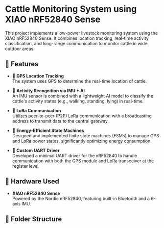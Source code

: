 # Cattle Monitoring System using XIAO nRF52840 Sense

This project implements a low-power livestock monitoring system using the XIAO nRF52840 Sense. It combines location tracking, real-time activity classification, and long-range communication to monitor cattle in 
wide outdoor areas.

## 🔧 Features

- 📍 **GPS Location Tracking**  
  The system uses GPS to determine the real-time location of cattle.

- 🧠 **Activity Recognition via IMU + AI**  
  An IMU sensor is combined with a lightweight AI model to classify the cattle's activity states (e.g., walking, standing, lying) in real-time.

- 📡 **LoRa Communication**  
  Utilizes peer-to-peer (P2P) LoRa communication with a broadcasting address to transmit data to the central gateway.

- 🔄 **Energy-Efficient State Machines**  
  Designed and implemented finite state machines (FSMs) to manage GPS and LoRa power states, significantly optimizing energy consumption.

- 🔌 **Custom UART Driver**  
  Developed a minimal UART driver for the nRF52840 to handle communication with both the GPS module and LoRa transceiver at the register level.

## 🧱 Hardware Used

- **XIAO nRF52840 Sense**  
  Powered by the Nordic nRF52840, featuring built-in Bluetooth and a 6-axis IMU.

## 📁 Folder Structure

